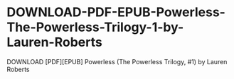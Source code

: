 # DOWNLOAD-PDF-EPUB-Powerless-The-Powerless-Trilogy-1-by-Lauren-Roberts
DOWNLOAD [PDF][EPUB] Powerless (The Powerless Trilogy, #1) by Lauren Roberts
